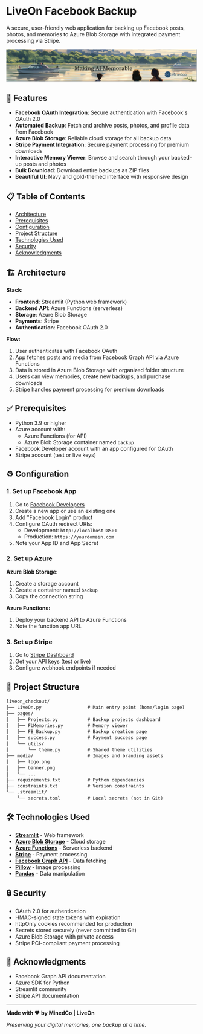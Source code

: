 # LiveOn Facebook Backup

A secure, user-friendly web application for backing up Facebook posts, photos, and memories to Azure Blob Storage with integrated payment processing via Stripe.

![LiveOn Fb](media/banner.png)

## 🌟 Features

- **Facebook OAuth Integration**: Secure authentication with Facebook's OAuth 2.0
- **Automated Backup**: Fetch and archive posts, photos, and profile data from Facebook
- **Azure Blob Storage**: Reliable cloud storage for all backup data
- **Stripe Payment Integration**: Secure payment processing for premium downloads
- **Interactive Memory Viewer**: Browse and search through your backed-up posts and photos
- **Bulk Download**: Download entire backups as ZIP files
- **Beautiful UI**: Navy and gold-themed interface with responsive design

## 📋 Table of Contents

- [Architecture](#architecture)
- [Prerequisites](#prerequisites)
- [Configuration](#configuration)
- [Project Structure](#project-structure)
- [Technologies Used](#technologies-used)
- [Security](#security)
- [Acknowledgments](#acknowledgments)

## 🏗️ Architecture

**Stack:**
- **Frontend**: Streamlit (Python web framework)
- **Backend API**: Azure Functions (serverless)
- **Storage**: Azure Blob Storage
- **Payments**: Stripe
- **Authentication**: Facebook OAuth 2.0

**Flow:**
1. User authenticates with Facebook OAuth
2. App fetches posts and media from Facebook Graph API via Azure Functions
3. Data is stored in Azure Blob Storage with organized folder structure
4. Users can view memories, create new backups, and purchase downloads
5. Stripe handles payment processing for premium downloads

## ✅ Prerequisites

- Python 3.9 or higher
- Azure account with:
  - Azure Functions (for API)
  - Azure Blob Storage container named `backup`
- Facebook Developer account with an app configured for OAuth
- Stripe account (test or live keys)

## ⚙️ Configuration

### 1. Set up Facebook App

1. Go to [Facebook Developers](https://developers.facebook.com/)
2. Create a new app or use an existing one
3. Add "Facebook Login" product
4. Configure OAuth redirect URIs:
   - Development: `http://localhost:8501`
   - Production: `https://yourdomain.com`
5. Note your App ID and App Secret

### 2. Set up Azure

**Azure Blob Storage:**
1. Create a storage account
2. Create a container named `backup`
3. Copy the connection string

**Azure Functions:**
1. Deploy your backend API to Azure Functions
2. Note the function app URL

### 3. Set up Stripe

1. Go to [Stripe Dashboard](https://dashboard.stripe.com/)
2. Get your API keys (test or live)
3. Configure webhook endpoints if needed


## 📁 Project Structure

```
liveon_checkout/
├── LiveOn.py                 # Main entry point (home/login page)
├── pages/
│   ├── Projects.py           # Backup projects dashboard
│   ├── FbMemories.py         # Memory viewer
│   ├── FB_Backup.py          # Backup creation page
│   ├── success.py            # Payment success page
│   └── utils/
│       └── theme.py          # Shared theme utilities
├── media/                    # Images and branding assets
│   ├── logo.png
│   ├── banner.png
│   └── ...
├── requirements.txt          # Python dependencies
├── constraints.txt           # Version constraints
└── .streamlit/
    └── secrets.toml          # Local secrets (not in Git)
```


## 🛠️ Technologies Used

- **[Streamlit](https://streamlit.io/)** - Web framework
- **[Azure Blob Storage](https://azure.microsoft.com/en-us/services/storage/blobs/)** - Cloud storage
- **[Azure Functions](https://azure.microsoft.com/en-us/services/functions/)** - Serverless backend
- **[Stripe](https://stripe.com/)** - Payment processing
- **[Facebook Graph API](https://developers.facebook.com/docs/graph-api/)** - Data fetching
- **[Pillow](https://python-pillow.org/)** - Image processing
- **[Pandas](https://pandas.pydata.org/)** - Data manipulation

## 🔒 Security

- OAuth 2.0 for authentication
- HMAC-signed state tokens with expiration
- httpOnly cookies recommended for production
- Secrets stored securely (never committed to Git)
- Azure Blob Storage with private access
- Stripe PCI-compliant payment processing


## 🙏 Acknowledgments

- Facebook Graph API documentation
- Azure SDK for Python
- Streamlit community
- Stripe API documentation

---

**Made with ❤️ by MinedCo | LiveOn**

*Preserving your digital memories, one backup at a time.*

